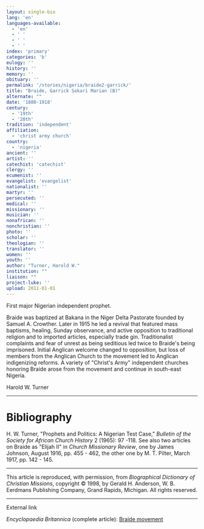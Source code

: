 ```yaml
---
layout: single-bio
lang: 'en'
languages-available:
  - 'en'
  - ' '
  - ' '
  - ' '
index: 'primary'
categories: 'b'
eulogy: ''
history: ''
memory: ''
obituary: ''
permalink: '/stories/nigeria/braide2-garrick/'
title: "Braide, Garrick Sokari Marian (B)"
alternate: ""
date: '1880-1918'
century:
  - '19th'
  - '20th'
tradition: 'independent'
affiliation:
  - 'christ army church'
country:
  - 'nigeria'
ancient: ''
artist: ''
catechist: 'catechist'
clergy: ''
ecumenist: ''
evangelist: 'evangelist'
nationalist: ''
martyr: ''
persecuted: ''
medical: ''
missionary: ''
musician: ''
nonafrican: ''
nonchristian: ''
photo: ''
scholar: ''
theologian: ''
translator: ''
women: ''
youth: ''
author: "Turner, Harold W."
institution: ""
liaison: ""
project-luke: ''
upload: 2011-01-01
---
```




First major Nigerian independent prophet.

Braide was baptized at Bakana in the Niger Delta Pastorate founded by Samuel A. Crowther. Later in 1915 he led a revival that featured mass baptisms, healing, Sunday observance, and active opposition to traditional religion and to imported articles, especially trade gin. Traditionalist complaints and fear of unrest as being seditious led twice to Braide's being imprisoned. Initial Anglican welcome changed to opposition, but loss of members from the Anglican Church to the movement led to Anglican indigenizing reforms. A variety of "Christ's Army" independent churches honoring Braide arose from the movement and continue in south-east Nigeria.

Harold W. Turner

---

# Bibliography

H. W. Turner, "Prophets and Politics: A Nigerian Test Case," *Bulletin of the Society for African Church History* 2 (1965): 97 -118. See also two articles on Braide as "Elijah II" in *Church Missionary Review*, one by James Johnson, August 1916, pp. 455 - 462, the other one by M. T. Pilter, March 1917, pp. 142 - 145.

---

This article is reproduced, with permission, from *Biographical Dictionary of Christian Missions*,   copyright &copy; 1998, by Gerald H. Anderson, W. B. Eerdmans Publishing Company, Grand Rapids, Michigan.  All rights reserved.

---

External link

*Encyclopaedia Britannica*  (complete article):  [ Braide movement](http://www.britannica.com/eb/article-9016172/Braid-movement)
